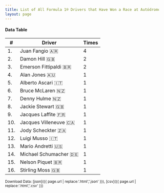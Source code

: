 ```yaml
---
title: List of All Formula 1® Drivers that Have Won a Race at Autódromo Juan y Oscar Gálvez
layout: page
---
```


<canvas id="chart" width="400" height="180"></canvas>
<script>
var data = {
    "datasets": [
        {
            "backgroundColor": "#f3a935",
            "borderColor": "#f68639",
            "borderWidth": 1,
            "data": [
                4.0,
                2.0,
                2.0,
                1.0,
                1.0,
                1.0,
                1.0,
                1.0,
                1.0,
                1.0,
                1.0,
                1.0,
                1.0,
                1.0,
                1.0,
                1.0
            ],
            "label": "Times"
        }
    ],
    "labels": [
        "Juan Fangio 🇦🇷",
        "Damon Hill 🇬🇧",
        "Emerson Fittipaldi 🇧🇷",
        "Alan Jones 🇦🇺",
        "Alberto Ascari 🇮🇹",
        "Bruce McLaren 🇳🇿",
        "Denny Hulme 🇳🇿",
        "Jackie Stewart 🇬🇧",
        "Jacques Laffite 🇫🇷",
        "Jacques Villeneuve 🇨🇦",
        "Jody Scheckter 🇿🇦",
        "Luigi Musso 🇮🇹",
        "Mario Andretti 🇺🇸",
        "Michael Schumacher 🇩🇪",
        "Nelson Piquet 🇧🇷",
        "Stirling Moss 🇬🇧"
    ]
};
var options = {
  legend: {
    display: false
  },
  scales: {
    xAxes: [{
      ticks: {
        beginAtZero: true,
        maxRotation: 180,
        display: window.innerWidth > 800
      }
    }],
    yAxes: [{
      ticks: {
        beginAtZero: true
      }
    }]
  },
  onResize: function(chart, size) {
    chart.options.scales.xAxes[0].ticks.display = size.width > 800;
  }
};
new Chart("chart", {
    data: data,
    type: 'bar',
    options: options
});
</script>



#### Data Table

| # | Driver | Times |
|--|--|--|
| 1. | Juan Fangio 🇦🇷 | 4 |
| 2. | Damon Hill 🇬🇧 | 2 |
| 3. | Emerson Fittipaldi 🇧🇷 | 2 |
| 4. | Alan Jones 🇦🇺 | 1 |
| 5. | Alberto Ascari 🇮🇹 | 1 |
| 6. | Bruce McLaren 🇳🇿 | 1 |
| 7. | Denny Hulme 🇳🇿 | 1 |
| 8. | Jackie Stewart 🇬🇧 | 1 |
| 9. | Jacques Laffite 🇫🇷 | 1 |
| 10. | Jacques Villeneuve 🇨🇦 | 1 |
| 11. | Jody Scheckter 🇿🇦 | 1 |
| 12. | Luigi Musso 🇮🇹 | 1 |
| 13. | Mario Andretti 🇺🇸 | 1 |
| 14. | Michael Schumacher 🇩🇪 | 1 |
| 15. | Nelson Piquet 🇧🇷 | 1 |
| 16. | Stirling Moss 🇬🇧 | 1 |

<small>Download Data: [json]({{ page.url | replace:'.html','.json' }}), [csv]({{ page.url | replace:'.html','.csv' }})</small>
